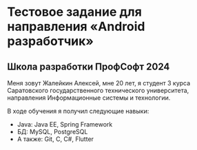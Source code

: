 # Тестовое задание для направления «Android разработчик»
## Школа разработки ПрофСофт 2024

Меня зовут Жалейкин Алексей, мне 20 лет, я студент 3 курса Саратовского государственного технического университета, направления Информационные системы и технологии.

В ходе обучения я получил следующие навыки:
* Java: Java EE, Spring Framework
* БД: MySQL, PostgreSQL
* А также: Git, С, С#, Flutter
